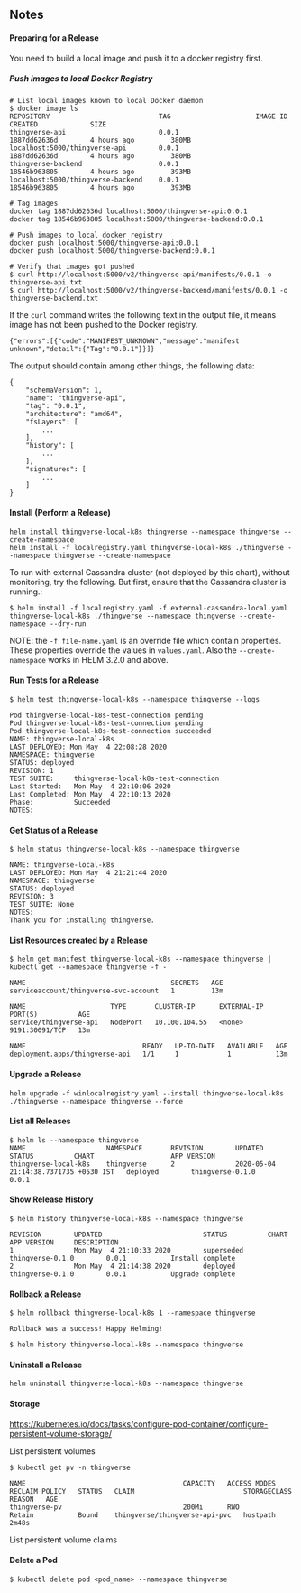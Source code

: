 ## Notes

#### Preparing for a Release
You need to build a local image and push it to a docker registry first.

##### Push images to local Docker Registry
``` 
# List local images known to local Docker daemon
$ docker image ls
REPOSITORY                           TAG                     IMAGE ID            CREATED             SIZE
thingverse-api                       0.0.1                   1887dd62636d        4 hours ago         380MB
localhost:5000/thingverse-api        0.0.1                   1887dd62636d        4 hours ago         380MB
thingverse-backend                   0.0.1                   18546b963805        4 hours ago         393MB
localhost:5000/thingverse-backend    0.0.1                   18546b963805        4 hours ago         393MB

# Tag images
docker tag 1887dd62636d localhost:5000/thingverse-api:0.0.1
docker tag 18546b963805 localhost:5000/thingverse-backend:0.0.1

# Push images to local docker registry
docker push localhost:5000/thingverse-api:0.0.1
docker push localhost:5000/thingverse-backend:0.0.1

# Verify that images got pushed
$ curl http://localhost:5000/v2/thingverse-api/manifests/0.0.1 -o thingverse-api.txt
$ curl http://localhost:5000/v2/thingverse-backend/manifests/0.0.1 -o thingverse-backend.txt

```

If the `curl` command writes the following text in the output file, it means image has not been pushed to the Docker
registry.

``` 
{"errors":[{"code":"MANIFEST_UNKNOWN","message":"manifest unknown","detail":{"Tag":"0.0.1"}}]} 
```

The output should contain among other things, the following data:

``` 
{
    "schemaVersion": 1,
    "name": "thingverse-api",
    "tag": "0.0.1",
    "architecture": "amd64",
    "fsLayers": [
        ...
    ],
    "history": [
        ...
    ],
    "signatures": [
        ...
    ]
}
```

#### Install (Perform a Release)
``` 
helm install thingverse-local-k8s thingverse --namespace thingverse --create-namespace 
helm install -f localregistry.yaml thingverse-local-k8s ./thingverse --namespace thingverse --create-namespace 
```

To run with external Cassandra cluster (not deployed by this chart), without monitoring, try the following. But first, ensure that the Cassandra cluster is running.:

``` 
$ helm install -f localregistry.yaml -f external-cassandra-local.yaml thingverse-local-k8s ./thingverse --namespace thingverse --create-namespace --dry-run
```
NOTE: the `-f file-name.yaml` is an override file which contain properties. These properties override the values in
`values.yaml`. Also the `--create-namespace` works in HELM 3.2.0 and above.

#### Run Tests for a Release
``` 
$ helm test thingverse-local-k8s --namespace thingverse --logs

Pod thingverse-local-k8s-test-connection pending
Pod thingverse-local-k8s-test-connection pending
Pod thingverse-local-k8s-test-connection succeeded
NAME: thingverse-local-k8s
LAST DEPLOYED: Mon May  4 22:08:28 2020
NAMESPACE: thingverse
STATUS: deployed
REVISION: 1
TEST SUITE:     thingverse-local-k8s-test-connection
Last Started:   Mon May  4 22:10:06 2020
Last Completed: Mon May  4 22:10:13 2020
Phase:          Succeeded
NOTES:
```
#### Get Status of a Release
``` 
$ helm status thingverse-local-k8s --namespace thingverse

NAME: thingverse-local-k8s
LAST DEPLOYED: Mon May  4 21:21:44 2020
NAMESPACE: thingverse
STATUS: deployed
REVISION: 3
TEST SUITE: None
NOTES:
Thank you for installing thingverse.
```
#### List Resources created by a Release
``` 
$ helm get manifest thingverse-local-k8s --namespace thingverse | kubectl get --namespace thingverse -f -

NAME                                    SECRETS   AGE
serviceaccount/thingverse-svc-account   1         13m

NAME                     TYPE       CLUSTER-IP      EXTERNAL-IP   PORT(S)          AGE
service/thingverse-api   NodePort   10.100.104.55   <none>        9191:30091/TCP   13m

NAME                             READY   UP-TO-DATE   AVAILABLE   AGE
deployment.apps/thingverse-api   1/1     1            1           13m
```

#### Upgrade a Release
``` 
helm upgrade -f winlocalregistry.yaml --install thingverse-local-k8s ./thingverse --namespace thingverse --force
```

#### List all Releases
``` 
$ helm ls --namespace thingverse
NAME                    NAMESPACE       REVISION        UPDATED                                 STATUS          CHART                   APP VERSION
thingverse-local-k8s    thingverse      2               2020-05-04 21:14:38.7371735 +0530 IST   deployed        thingverse-0.1.0        0.0.1
```

#### Show Release History
``` 
$ helm history thingverse-local-k8s --namespace thingverse

REVISION        UPDATED                         STATUS          CHART                   APP VERSION     DESCRIPTION
1               Mon May  4 21:10:33 2020        superseded      thingverse-0.1.0        0.0.1           Install complete
2               Mon May  4 21:14:38 2020        deployed        thingverse-0.1.0        0.0.1           Upgrade complete
```

#### Rollback a Release
``` 
$ helm rollback thingverse-local-k8s 1 --namespace thingverse 

Rollback was a success! Happy Helming!

$ helm history thingverse-local-k8s --namespace thingverse
```

#### Uninstall a Release
``` 
helm uninstall thingverse-local-k8s --namespace thingverse
```

#### Storage
https://kubernetes.io/docs/tasks/configure-pod-container/configure-persistent-volume-storage/

List persistent volumes
``` 
$ kubectl get pv -n thingverse

NAME                                       CAPACITY   ACCESS MODES   RECLAIM POLICY   STATUS   CLAIM                           STORAGECLASS   REASON   AGE
thingverse-pv                              200Mi      RWO            Retain           Bound    thingverse/thingverse-api-pvc   hostpath                2m48s
```

List persistent volume claims

#### Delete a Pod

``` 
$ kubectl delete pod <pod_name> --namespace thingverse
```